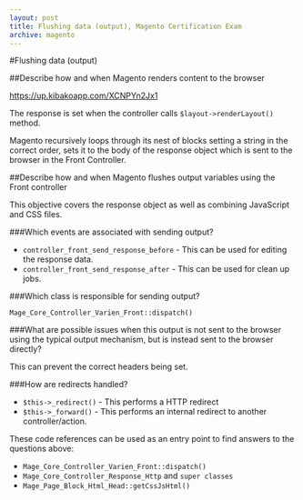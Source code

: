 ```yaml
---
layout: post
title: Flushing data (output), Magento Certification Exam
archive: magento
---
```

#Flushing data (output)

##Describe how and when Magento renders content to the browser

https://up.kibakoapp.com/XCNPYn2Jx1

The response is set when the controller calls `$layout->renderLayout()` method. 

Magento recursively loops through its nest of blocks setting a string in the correct order, sets it to the body of the response object which is sent to the browser in the Front Controller. 

##Describe how and when Magento flushes output variables using the Front controller


This objective covers the response object as well as combining JavaScript and CSS files.

###Which events are associated with sending output?

- `controller_front_send_response_before` - This can be used for editing the response data.
- `controller_front_send_response_after` - This can be used for clean up jobs.

###Which class is responsible for sending output?

`Mage_Core_Controller_Varien_Front::dispatch()`

###What are possible issues when this output is not sent to the browser  using the typical output mechanism, but is instead sent to the browser directly?

This can prevent the correct headers being set.

###How are redirects handled?


- `$this->_redirect()` - This performs a HTTP redirect
- `$this->_forward()` - This performs an internal redirect to another controller/action. 



These code references can be used as an entry point to find answers to the questions above:

- `Mage_Core_Controller_Varien_Front::dispatch()`
- `Mage_Core_Controller_Response_Http` and `super classes`
- `Mage_Page_Block_Html_Head::getCssJsHtml()`
